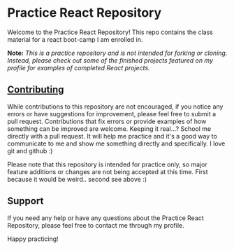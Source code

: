 # **Practice React Repository**

Welcome to the Practice React Repository! This repo contains the class material for a react boot-camp I am enrolled in.

**Note:** *This is a practice repository and is not intended for forking or cloning. Instead, please check out some of the finished projects featured on my profile for examples of completed React projects.*

## <u>Contributing</u>

While contributions to this repository are not encouraged, if you notice any errors or have suggestions for improvement, please feel free to submit a pull request. Contributions that fix errors or provide examples of how something can be improved are welcome. Keeping it real...? School me directly with a pull request. It will help me practice and it's a good way to communicate to me and show me something directly and specifically. I love git and github :) 

Please note that this repository is intended for practice only, so major feature additions or changes are not being accepted at this time. First because it would be weird.. second see above :) 

## Support

If you need any help or have any questions about the Practice React Repository, please feel free to contact me through my profile.

Happy practicing!
